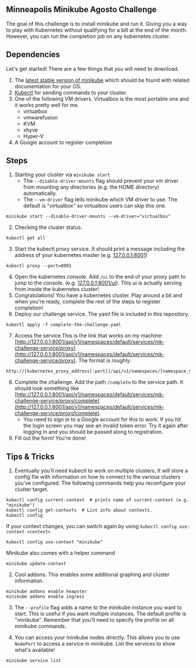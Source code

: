 Minneapolis Minikube Agosto Challenge
---
The goal of this challenge is to install minikube and run it. Giving you a way to play with Kubernetes without qualifying for a bill at the end of the month.
However, you can run the completion job on any kubernetes cluster.

Dependencies
---
Let's get started! There are a few things that you will need to download.

1. The [latest stable version of minikube](https://github.com/kubernetes/minikube/releases) which should be found with related documentation for your OS.
2. [Kubectl](https://kubernetes.io/docs/tasks/tools/install-kubectl/) for sending commands to your cluster.
3. One of the following VM drivers. Virtualbox is the most portable one and it works pretty well for me.
	- virtualbox
	- vmwarefusion
	- KVM
	- xhyve
	- Hyper-V
4. A Google account to register completion


Steps
---
1. Starting your cluster via `minikube start`
	- The `--disable-driver-mounts` flag should prevent your vm driver from mounting any directories (e.g. the HOME directory) automatically.
	- The `--vm-driver` flag tells minikube which VM driver to use. The default is "virtualbox" so virtualbox users can skip this one.
```
minikube start --disable-driver-mounts --vm-driver="virtualbox"
```
2. Checking the cluster status.
```
kubectl get all
```
3. Start the kubectl proxy service. It should print a message including the address of your kubernetes master (e.g. [127.0.0.1:8001](http://127.0.0.1:8001))
```
kubectl proxy --port=8001
```
4. Open the kubernetes console. Add `/ui` to the end of your proxy path to jump to the console. (e.g. [127.0.0.1:8001/ui](http://127.0.0.1:8001/ui)). This ui is actually serving from inside the kubernetes cluster!
5. Congratulations! You have a kubernetes cluster. Play around a bit and when you're ready, complete the rest of the steps to register completion!
6. Deploy our challenge service. The yaml file is included in this repository.
```
kubectl apply -f complete-the-challenge.yaml
```
7. Access the service.This is the link that works on my machine: [http://127.0.0.1:8001/api/v1/namespaces/default/services/mk-challenge-service/proxy](http://127.0.0.1:8001/api/v1/namespaces/default/services/mk-challenge-service/proxy). The format is roughly:
```
http://[kubernetes_proxy_address[:port]]/api/v1/namespaces/[namespace_name]/services/[service_name[:port_name]]/proxy
```
8. Complete the challenge. Add the path `/complete` to the service path. It should look something like [http://127.0.0.1:8001/api/v1/namespaces/default/services/mk-challenge-service/proxy/complete](http://127.0.0.1:8001/api/v1/namespaces/default/services/mk-challenge-service/proxy/complete).
	- You need to sign in to a Google account for this to work. If you hit the login screen you may see an invalid token error. Try it again after logging in and you should be passed along to registration.
9. Fill out the form! You're done!

Tips & Tricks
---
1. Eventually you'll need kubectl to work on multiple clusters. It will store a config file with information on how to connect to the various clusters you've configured. The following commands help you reconfigure your cluster target.
```
kubectl config current-context  # prints name of current-context (e.g. "minikube")
kubectl config get-contexts  # List info about contexts.
kubectl config
```
If your context changes, you can switch again by using `kubectl config use-context <context>`
```
kubectl config use-context "minikube"
```
Minikube also comes with a helper command
```
minikube update-context
```

2. Cool addons. This enables some additional graphing and cluster information.
```
minikube addons enable heapster
minikube addons enable ingress
```

3. The `--profile` flag adds a name to the minikube instance you want to start. This is useful if you want multiple instances. The default profile is "minikube". Remember that you'll need to specify the profile on all minikube commands.

4. You can access your minikube nodes directly. This allows you to use `NodePort` to access a service in minikube. List the services to show what's available!
```
minikube service list
```
